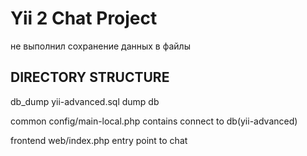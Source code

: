 Yii 2 Chat Project
===============================
не выполнил сохранение данных в файлы

DIRECTORY STRUCTURE
-------------------


db_dump
    yii-advanced.sql                        dump db

common
    config/main-local.php                    contains connect to db(yii-advanced)

frontend
    web/index.php                             entry point to chat


